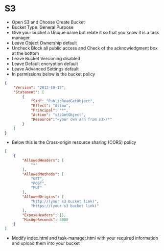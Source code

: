 # S3
- Open S3 and Choose Create Bucket
- Bucket Type: General Purpose
- Give your bucket a Unique name but relate it so that you know it is a task manager
- Leave Object Ownership default
- Uncheck Block all public access and Check of the acknowledgment box at the bottom
- Leave Bucket Versioning disabled
- Leave Default encryption default
- Leave Advanced Settings default
- In permissions below is the bucket policy
```json
{
    "Version": "2012-10-17",
    "Statement": [
        {
            "Sid": "PublicReadGetObject",
            "Effect": "Allow",
            "Principal": "*",
            "Action": "s3:GetObject",
            "Resource":"<your own arn from s3>/*"
        }
    ]
}
```
- Below this is the Cross-origin resource sharing (CORS) policy
```json
[
    {
        "AllowedHeaders": [
            "*"
        ],
        "AllowedMethods": [
            "GET",
            "POST",
            "PUT"
        ],
        "AllowedOrigins": [
            "http://(your s3 bucket link)",
            "https://(your s3 bucket link)"
        ],
        "ExposeHeaders": [],
        "MaxAgeSeconds": 3000
    }
]
```
- Modify index.html and task-manager.html with your required information and upload them into your bucket
